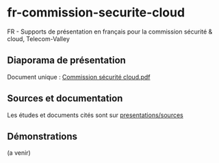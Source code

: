 # fr-commission-securite-cloud
FR - Supports de présentation en français pour la commission sécurité &amp; cloud, Telecom-Valley

## Diaporama de présentation

Document unique : [Commission sécurité cloud.pdf](https://github.com/ledroide/fr-commission-securite-cloud/Commission%20s%C3%A9curit%C3%A9%20cloud.pdf)

## Sources et documentation

Les études et documents cités sont sur [presentations/sources](https://drive.google.com/open?id=1P9nut3-c6ZVQW_wc_Klq0owCwjO4A8zG)

## Démonstrations

(a venir)
